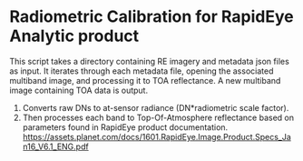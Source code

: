 # Radiometric Calibration for RapidEye Analytic product
This script takes a directory containing RE imagery and metadata json files as input. It iterates through each metadata file, opening the associated multiband image, and processing it to TOA reflectance. A new multiband image containing TOA data is output.
1) Converts raw DNs to at-sensor radiance (DN*radiometric scale factor). 
2) Then processes each band to Top-Of-Atmosphere reflectance based on parameters found in RapidEye product documentation. https://assets.planet.com/docs/1601.RapidEye.Image.Product.Specs_Jan16_V6.1_ENG.pdf

